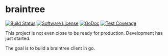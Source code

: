 # braintree

[![Build Status](https://travis-ci.org/alexd765/braintree.svg?branch=master)](https://travis-ci.org/alexd765/braintree)
[![Software License](https://img.shields.io/badge/License-MIT-orange.svg?style=flat-square)](https://github.com/alexd765/braintree/blob/master/LICENSE)
[![GoDoc](https://img.shields.io/badge/godoc-reference-blue.svg?style=flat-square)](https://godoc.org/github.com/alexd765/braintree)
[![Test Coverage](https://codecov.io/gh/alexd765/braintree/branch/master/graph/badge.svg)](https://codecov.io/gh/alexd765/braintree)

This project is not even close to be ready for production. Development has just started.

The goal is to build a braintree client in go.